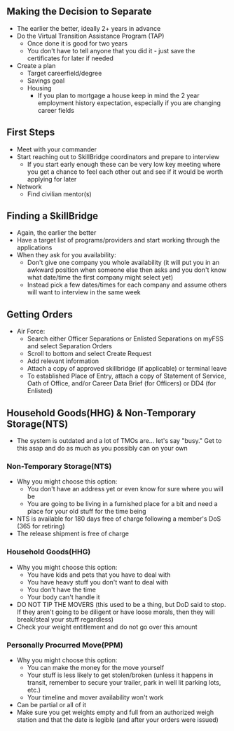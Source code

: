 ## Making the Decision to Separate
- The earlier the better, ideally 2+ years in advance
- Do the Virtual Transition Assistance Program (TAP)
  - Once done it is good for two years
  - You don't have to tell anyone that you did it - just save the certificates for later if needed
- Create a plan
  - Target careerfield/degree
  - Savings goal
  - Housing
    - If you plan to mortgage a house keep in mind the 2 year employment history expectation, especially if you are changing career fields  
## First Steps
- Meet with your commander
- Start reaching out to SkillBridge coordinators and prepare to interview
  - If you start early enough these can be very low key meeting where you get a chance to feel each other out and see if it would be worth applying for later
- Network
  - Find civilian mentor(s)
## Finding a SkillBridge
- Again, the earlier the better
- Have a target list of programs/providers and start working through the applications
- When they ask for you availability:
  - Don't give one company you whole availability (it will put you in an awkward position when someone else then asks and you don't know what date/time the first company might select yet)
  - Instead pick a few dates/times for each company and assume others will want to interview in the same week
## Getting Orders
- Air Force:
  - Search either Officer Separations or Enlisted Separations on myFSS and select Separation Orders
  - Scroll to bottom and select Create Request
  - Add relevant information
  - Attach a copy of approved skillbridge (if applicable) or terminal leave
  - To established Place of Entry, attach a copy of Statement of Service, Oath of Office, and/or Career Data Brief (for Officers) or DD4 (for Enlisted)
## Household Goods(HHG) & Non-Temporary Storage(NTS)
- The system is outdated and a lot of TMOs are... let's say "busy." Get to this asap and do as much as you possibly can on your own
### Non-Temporary Storage(NTS)
- Why you might choose this option:
  - You don't have an address yet or even know for sure where you will be
  - You are going to be living in a furnished place for a bit and need a place for your old stuff for the time being
- NTS is available for 180 days free of charge following a member's DoS (365 for retiring)
- The release shipment is free of charge
### Household Goods(HHG)
- Why you might choose this option:
  - You have kids and pets that you have to deal with
  - You have heavy stuff you don't want to deal with
  - You don't have the time
  - Your body can't handle it
- DO NOT TIP THE MOVERS (this used to be a thing, but DoD said to stop. If they aren't going to be diligent or have loose morals, then they will break/steal your stuff regardless)
- Check your weight entitlement and do not go over this amount
### Personally Procurred Move(PPM)
- Why you might choose this option:
  - You can make the money for the move yourself
  - Your stuff is less likely to get stolen/broken (unless it happens in transit, remember to secure your trailer, park in well lit parking lots, etc.)
  - Your timeline and mover availability won't work
- Can be partial or all of it
- Make sure you get weights empty and full from an authorized weigh station and that the date is legible (and after your orders were issued)
